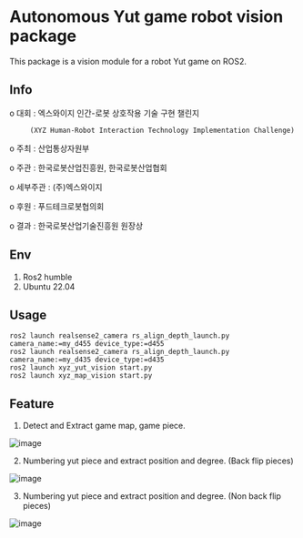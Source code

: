 # Autonomous Yut game robot vision package
This package is a vision module for a robot Yut game on ROS2.

## Info
 o 대회 : 엑스와이지 인간-로봇 상호작용 기술 구현 챌린지 
         
         (XYZ Human-Robot Interaction Technology Implementation Challenge)
 
 o 주최 : 산업통상자원부
 
 o 주관 : 한국로봇산업진흥원, 한국로봇산업협회
 
 o 세부주관 : (주)엑스와이지
 
 o 후원 : 푸드테크로봇협의회
 
 o 결과 : 한국로봇산업기술진흥원 원장상

## Env

1. Ros2 humble
2. Ubuntu 22.04

## Usage

```
ros2 launch realsense2_camera rs_align_depth_launch.py camera_name:=my_d455 device_type:=d455
ros2 launch realsense2_camera rs_align_depth_launch.py camera_name:=my_d435 device_type:=d435
ros2 launch xyz_yut_vision start.py
ros2 launch xyz_map_vision start.py
```

## Feature
1. Detect and Extract game map, game piece.
   
![image](https://github.com/user-attachments/assets/7792feb2-df37-4a4e-95ed-13a4ef4285c3)

2. Numbering yut piece and extract position and degree. (Back flip pieces)
   
![image](https://github.com/user-attachments/assets/c85a1625-d5e6-49e2-ab60-e38377e14de8)

3. Numbering yut piece and extract position and degree. (Non back flip pieces)
   
![image](https://github.com/user-attachments/assets/9c90b4c8-1efd-4fff-ab05-0676596aa052)
